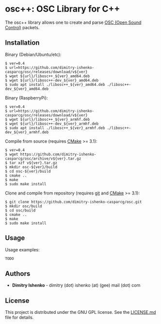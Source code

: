 # osc++: OSC Library for C++

The osc++ library allows one to create and parse [OSC (Open Sound Control)](http://opensoundcontrol.org/spec-1_0) packets.

## Installation

Binary (Debian/Ubuntu/etc):

```console
$ ver=0.4
$ url=https://github.com/dimitry-ishenko-casparcg/osc/releases/download/v${ver}
$ wget ${url}/libosc++_${ver}_amd64.deb
$ wget ${url}/libosc++-dev_${ver}_amd64.deb
$ sudo apt install ./libosc++_${ver}_amd64.deb ./libosc++-dev_${ver}_amd64.deb
```

Binary (RaspberryPi):

```console
$ ver=0.4
$ url=https://github.com/dimitry-ishenko-casparcg/osc/releases/download/v${ver}
$ wget ${url}/libosc++_${ver}_armhf.deb
$ wget ${url}/libosc++-dev_${ver}_armhf.deb
$ sudo apt install ./libosc++_${ver}_armhf.deb ./libosc++-dev_${ver}_armhf.deb
```

Compile from source (requires [CMake](https://cmake.org/) >= 3.1):

```console
$ ver=0.4
$ wget https://github.com/dimitry-ishenko-casparcg/osc/archive/v${ver}.tar.gz
$ tar xzf v${ver}.tar.gz
$ mkdir osc-${ver}/build
$ cd osc-${ver}/build
$ cmake ..
$ make
$ sudo make install
```

Clone and compile from repository (requires [git](https://git-scm.com/) and [CMake](https://cmake.org/) >= 3.1):

```console
$ git clone https://github.com/dimitry-ishenko-casparcg/osc.git
$ mkdir osc/build
$ cd osc/build
$ cmake ..
$ make
$ sudo make install
```

## Usage

Usage examples:
```cpp
TODO
```

## Authors

* **Dimitry Ishenko** - dimitry (dot) ishenko (at) (gee) mail (dot) com

## License

This project is distributed under the GNU GPL license. See the
[LICENSE.md](LICENSE.md) file for details.
